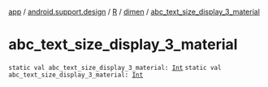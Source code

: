 [app](../../../index.md) / [android.support.design](../../index.md) / [R](../index.md) / [dimen](index.md) / [abc_text_size_display_3_material](./abc_text_size_display_3_material.md)

# abc_text_size_display_3_material

`static val abc_text_size_display_3_material: `[`Int`](https://kotlinlang.org/api/latest/jvm/stdlib/kotlin/-int/index.html)
`static val abc_text_size_display_3_material: `[`Int`](https://kotlinlang.org/api/latest/jvm/stdlib/kotlin/-int/index.html)